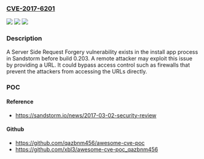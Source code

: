 ### [CVE-2017-6201](https://cve.mitre.org/cgi-bin/cvename.cgi?name=CVE-2017-6201)
![](https://img.shields.io/static/v1?label=Product&message=n%2Fa&color=blue)
![](https://img.shields.io/static/v1?label=Version&message=n%2Fa&color=blue)
![](https://img.shields.io/static/v1?label=Vulnerability&message=n%2Fa&color=brighgreen)

### Description

A Server Side Request Forgery vulnerability exists in the install app process in Sandstorm before build 0.203. A remote attacker may exploit this issue by providing a URL. It could bypass access control such as firewalls that prevent the attackers from accessing the URLs directly.

### POC

#### Reference
- https://sandstorm.io/news/2017-03-02-security-review

#### Github
- https://github.com/qazbnm456/awesome-cve-poc
- https://github.com/xbl3/awesome-cve-poc_qazbnm456

